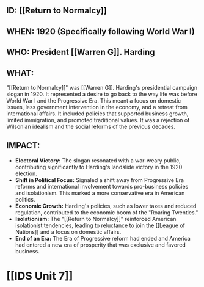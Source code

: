 ## ID: [[Return to Normalcy]]

## WHEN: 1920 (Specifically following World War I)

## WHO: President [[Warren G]]. Harding

## WHAT:

"[[Return to Normalcy]]" was [[Warren G]]. Harding's presidential campaign slogan in 1920. It represented a desire to go back to the way life was before World War I and the Progressive Era. This meant a focus on domestic issues, less government intervention in the economy, and a retreat from international affairs. It included policies that supported business growth, limited immigration, and promoted traditional values. It was a rejection of Wilsonian idealism and the social reforms of the previous decades.

## IMPACT:

*   **Electoral Victory:** The slogan resonated with a war-weary public, contributing significantly to Harding's landslide victory in the 1920 election.
*   **Shift in Political Focus:** Signaled a shift away from Progressive Era reforms and international involvement towards pro-business policies and isolationism. This marked a more conservative era in American politics.
*   **Economic Growth:** Harding's policies, such as lower taxes and reduced regulation, contributed to the economic boom of the "Roaring Twenties."
*   **Isolationism:** The "[[Return to Normalcy]]" reinforced American isolationist tendencies, leading to reluctance to join the [[League of Nations]] and a focus on domestic affairs.
* **End of an Era:** The Era of Progressive reform had ended and America had entered a new era of prosperity that was exclusive and favored business.


# [[IDS Unit 7]]